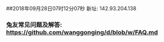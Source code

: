 ##2018年09月28日07时12分07秒 新址: 142.93.204.138
### 兔友常见问题及解答: https://github.com/wanggonging/d/blob/w/FAQ.md
